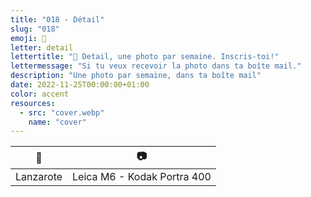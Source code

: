 ```yaml
---
title: "018 - Détail"
slug: "018"
emoji: 👀
letter: detail
lettertitle: "👀 Detail, une photo par semaine. Inscris-toi!"
lettermessage: "Si tu veux recevoir la photo dans ta boîte mail."
description: "Une photo par semaine, dans ta boîte mail"
date: 2022-11-25T00:00:00+01:00
color: accent
resources:
  - src: "cover.webp"
    name: "cover"
---
```


📍 | 📷
---|---
Lanzarote | Leica M6 - Kodak Portra 400
